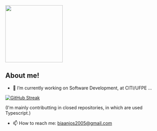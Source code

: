 

<div>
  <a href="https://github.com/Beatriz-dos-Anjos">
    <img loading="lazy" height="180em" src="https://github-readme-stats.vercel.app/api/top-langs/?username=Beatriz-dos-Anjos&layout=compact&langs_count=7&theme=dracula&count_private=true"/>
  </a>
</div>

## About me!

- 🔭 I’m currently working on Software Development, at CITI/UFPE ...


[![GitHub Streak](https://streak-stats.demolab.com/?user=Beatriz-dos-Anjos&theme=dracula)](https://git.io/streak-stats)

(I'm mainly contributting in closed repositories, in which are used Typescript.) 


- 📫 How to reach me: biaanjos2005@gmail.com
